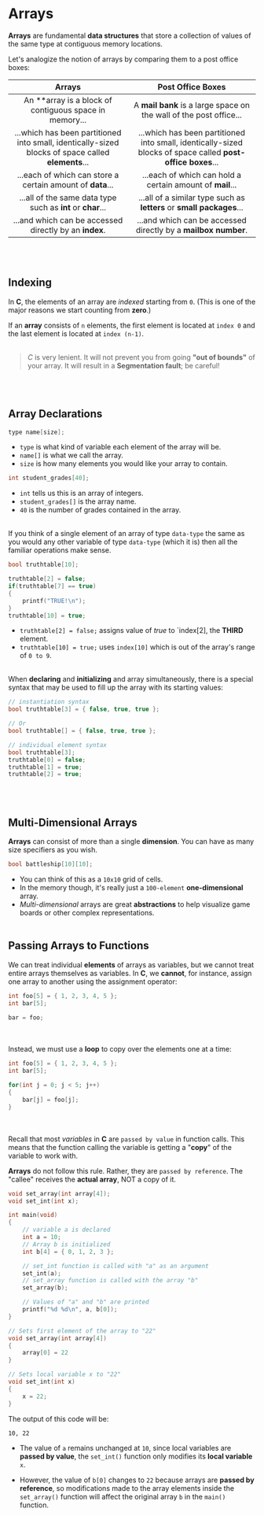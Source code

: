 # Arrays
**Arrays** are fundamental **data structures** that store a collection of values of the same type at contiguous memory locations. 

Let's analogize the notion of arrays by comparing them to a post office boxes:

|Arrays|Post Office Boxes|
|:-:|:-:|
|An **array is a block of contiguous space in memory...|A **mail bank** is a large space on the wall of the post office...|
|...which has been partitioned into small, identically-sized blocks of space called **elements**...|...which has been partitioned into small, identically-sized blocks of space called **post-office boxes**...|
|...each of which can store a certain amount of **data**...|...each of which can hold a certain amount of **mail**...|
|...all of the same data type such as **int** or **char**...|...all of a similar type such as **letters** or **small packages**...|
|...and which can be accessed directly by an **index**.|...and which can be accessed directly by a **mailbox number**.|
<br><br>

## Indexing
In **C**, the elements of an array are *indexed* starting from `0`. (This is one of the major reasons we start counting from **zero**.)

If an **array** consists of `n` elements, the first element is located at `index 0` and the last element is located at `index (n-1)`.
<br><br>

> *C* is very lenient. It will not prevent you from going **"out of bounds"** of your array. It will result in a **Segmentation fault**; be careful!

<br><br>

## Array Declarations

```c
type name[size];
```
- `type` is what kind of variable each element of the array will be.
- `name[]` is what we call the array.
- `size` is how many elements you would like your array to contain.

```c
int student_grades[40];
```
- `int` tells us this is an array of integers.
- `student_grades[]` is the array name.
- `40` is the number of grades contained in the array.
<br><br>

If you think of a single element of an array of type `data-type` the same as you would any other variable of type `data-type` (which it is) then all the familiar operations make sense.

```c
bool truthtable[10];

truthtable[2] = false;
if(truthtable[7] == true)
{
    printf("TRUE!\n");
}
truthtable[10] = true;
```
- `truthtable[2] = false;` assigns value of *true* to `index[2], the **THIRD** element.
- `truthtable[10] = true;` uses `index[10]` which is out of the array's range of `0 to 9`.
<br><br>

When **declaring** and **initializing** and array simultaneously, there is a special syntax that may be used to fill up the array with its starting values:

```c
// instantiation syntax
bool truthtable[3] = { false, true, true };

// Or
bool truthtable[] = { false, true, true };
```
```c
// individual element syntax
bool truthtable[3];
truthtable[0] = false;
truthtable[1] = true;
truthtable[2] = true;
```
<br><br>
## Multi-Dimensional Arrays
**Arrays** can consist of more than a single **dimension**. You can have as many size specifiers as you wish.

```c
bool battleship[10][10];
```
- You can think of this as a `10x10` grid of cells.
- In the memory though, it's really just a `100-element` **one-dimensional** array.
- *Multi-dimensional* arrays are great **abstractions** to help visualize game boards or other complex representations.
<br><br>


## Passing Arrays to Functions
We can treat individual **elements** of arrays as variables, but we cannot treat entire arrays themselves as variables. In **C**, we **cannot**, for instance, assign one array to another using the assignment operator:

```c
int foo[5] = { 1, 2, 3, 4, 5 };
int bar[5];

bar = foo;
```
<br><br>
Instead, we must use a **loop** to copy over the elements one at a time:

```c
int foo[5] = { 1, 2, 3, 4, 5 };
int bar[5];

for(int j = 0; j < 5; j++)
{
    bar[j] = foo[j];
}
```
<br><br>
Recall that most *variables* in **C** are `passed by value` in function calls. This means that the function calling the variable is getting a "**copy**" of the variable to work with.

**Arrays** do not follow this rule. Rather, they are `passed by reference`. The "callee" receives the **actual array**, NOT a copy of it.

```c
void set_array(int array[4]);
void set_int(int x);

int main(void)
{
    // variable a is declared
    int a = 10;
    // Array b is initialized
    int b[4] = { 0, 1, 2, 3 };

    // set_int function is called with "a" as an argument
    set_int(a);
    // set_array function is called with the array "b"
    set_array(b);

    // Values of "a" and "b" are printed
    printf("%d %d\n", a, b[0]);
}

// Sets first element of the array to "22"
void set_array(int array[4])
{
    array[0] = 22
}

// Sets local variable x to "22"
void set_int(int x)
{
    x = 22;
}
```
The output of this code will be:
```
10, 22
```
- The value of `a` remains unchanged at `10`, since local variables are **passed by value**, the `set_int()` function only modifies its **local variable** `x`.

- However, the value of `b[0]` changes to `22` because arrays are **passed by reference**, so modifications made to the array elements inside the `set_array()` function will affect the original array `b` in the `main()` function.